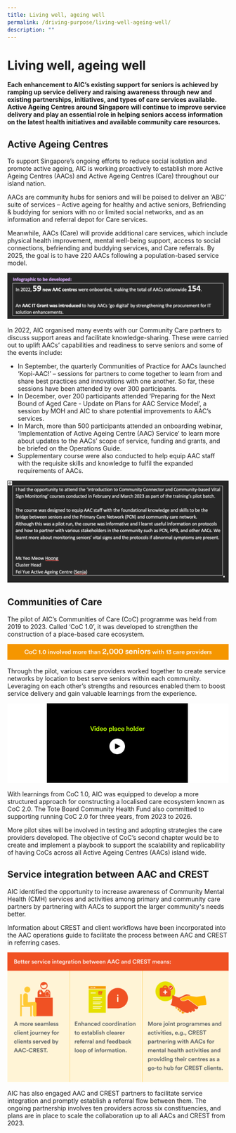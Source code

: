 ```yaml
---
title: Living well, ageing well
permalink: /driving-purpose/living-well-ageing-well/
description: ""
---
```

# Living well, ageing well
**Each enhancement to AIC’s existing support for seniors is achieved by ramping up service delivery and raising awareness through new and existing partnerships, initiatives, and types of care services available. Active Ageing Centres around Singapore will continue to improve service delivery and play an essential role in helping seniors access information on the latest health initiatives and available community care resources.**

## Active Ageing Centres
To support Singapore’s ongoing efforts to reduce social isolation and promote active ageing, AIC is working proactively to establish more Active Ageing Centres (AACs) and Active Ageing Centres (Care) throughout our island nation.

AACs are community hubs for seniors and will be poised to deliver an ‘ABC’ suite of services – Active ageing for healthy and active seniors, Befriending & buddying for seniors with no or limited social networks, and as an information and referral depot for Care services. 

Meanwhile, AACs (Care) will provide additional care services, which include physical health improvement, mental well-being support, access to social connections, befriending and buddying services, and Care referrals. By 2025, the goal is to have 220 AACs following a population-based service model.

![](/images/in-2022-59-new-aac-centres.png)

In 2022, AIC organised many events with our Community Care partners to discuss support areas and facilitate knowledge-sharing. These were carried out to uplift AACs’ capabilities and readiness to serve seniors and some of the events include:

- In September, the quarterly Communities of Practice for AACs launched ‘Kopi-AAC!’ – sessions for partners to come together to learn from and share best practices and innovations with one another. So far, these sessions have been attended by over 300 participants.
-	In December, over 200 participants attended ‘Preparing for the Next Bound of Aged Care - Update on Plans for AAC Service Model’, a session by MOH and AIC to share potential improvements to AAC’s services.
-	In March, more than 500 participants attended an onboarding webinar, ‘Implementation of Active Ageing Centre (AAC) Service’ to learn more about updates to the AACs’ scope of service, funding and grants, and be briefed on the Operations Guide. 
- Supplementary course were also conducted to help equip AAC staff with the requisite skills and knowledge to fulfil the expanded requirements of AACs.

![](/images/profile-feature-yeo-meow-hoong.png)

## Communities of Care
The pilot of AIC’s Communities of Care (CoC) programme was held from 2019 to 2023. Called ‘CoC 1.0’, it was developed to strengthen the construction of a place-based care ecosystem.

![](/images/coc-2000-seniors.png)

Through the pilot, various care providers worked together to create service networks by location to best serve seniors within each community. Leveraging on each other’s strengths and resources enabled them to boost service delivery and gain valuable learnings from the experience.

![](/images/video-place-holder.png)

With learnings from CoC 1.0, AIC was equipped to develop a more structured approach for constructing a localised care ecosystem known as CoC 2.0. The Tote Board Community Health Fund also committed to supporting running CoC 2.0 for three years, from 2023 to 2026.

More pilot sites will be involved in testing and adopting strategies the care providers developed. The objective of CoC’s second chapter would be to create and implement a playbook to support the scalability and replicability of having CoCs across all Active Ageing Centres (AACs) island wide.

## Service integration between AAC and CREST
AIC identified the opportunity to increase awareness of Community Mental Health (CMH) services and activities among primary and community care partners by partnering with AACs to support the larger community's needs better. 

Information about CREST and client workflows have been incorporated into the AAC operations guide to facilitate the process between AAC and CREST in referring cases.

![](/images/better-service-integration.png)

AIC has also engaged AAC and CREST partners to facilitate service integration and promptly establish a referral flow between them. The ongoing partnership involves ten providers across six constituencies, and plans are in place to scale the collaboration up to all AACs and CREST from 2023.